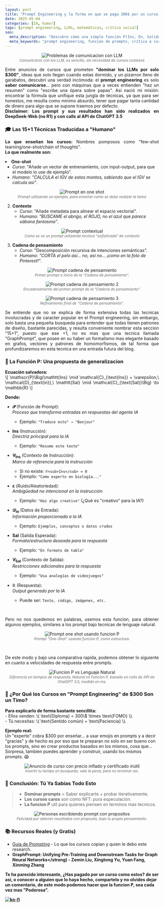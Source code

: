 ```yaml
---
layout: post  
title: "Prompt Engineering y la forma en que se paga 300$ por un curso, para aprender a decir "gracias" a un LLM"  
date: 2025-05-04
categories: [IA, humor]
tags: [prompt engineering, LLMs, matemáticas, crítica social]
seo:
  meta_description: "Descubre cómo una simple función P(Ins, En, Salida) desmonta los caros cursos de prompt engineering. ¡Aprende a comunicarte con IAs sin perder el humor (ni tu dinero)!"
  meta_keywords: "prompt engineering, función de prompts, crítica a cursos de IA, humor tecnológico, LLMs" 
---
```


<p align="center">
  <img src="{{ '/assets/images/posts/prompt-fun.png' | relative_url }}" 
       alt="Problemas de comunicacion con LLM" 
       style="max-width: 80%; height: auto;">
  <br>
  <span style="font-size: 0.85em; color: #666; font-style: italic;">
    Comunicarse con los LLM, es sencillo, sin necesidad de cursos costosos
  </span>
</p>

<p style="text-align: justify; text-justify:inner-word;">
	Entre anuncios de cursos que prometen <strong>"dominar los LLMs por solo $300"</strong>, ideas que solo llegan cuando estas dormido, y un pizarron lleno de garabatos, descubrí una verdad incómoda: el <strong>prompt engineering</strong> es solo <strong>saber comunicarse</strong>... pero con máquinas que a veces entienden "haz un resumen" como "escribe una ópera sobre papas". Así nació mi misión: encontrar la fórmula que unifique esta jungla de técnicas, ya que para ser honestos, me resulta como minimo absurdo, tener que pagar tanta cantidad de dinero para algo que se supone traemos por defecto.
	<br>
	<strong> Disclaimer: Los prompt y sus resultados han sido realizados en DeepSeek-Web (no R1) y con calls al API de ChatGPT 3.5 </strong>
</p>

### 🎓 Las 15+1 Técnicas Traducidas a "Humano"
<p style="text-align: justify; text-justify:inner-word;">
<strong>Lo que enseñan los cursos:</strong> Nombres pomposos como "few-shot learning/one-shot/chain of thoughts".<br>
<strong>Lo que realmente son:</strong>  
</p

1. **One-shot**  
   - *Curso*: "Añade un vector de entrenamiento, con input-output, para que el modelo lo use de ejemplo".  
   - *Humano*: <i>"CALCULA el IGV de estos montos, sabiendo que el IGV se calcula asi"</i>.
   
<p align="center">
  <img src="{{ '/assets/images/posts/prompt-one-shot.png' | relative_url }}" 
       alt="Prompt en one shot" 
       style="max-width: 80%; height: auto;">
  <br>
  <span style="font-size: 0.85em; color: #666; font-style: italic;">
    Prompt utilizando un ejemplo, para enseñar como se debe realizar la tarea
  </span>
</p>

2. **Contexto**  
   - *Curso*: "Añade metadata para alinear el espacio vectorial".  
   - *Humano*: <i>"BUSCAME el abrigo, el ROJO, no el azul que parece sábana fantasma"</i>.

<p align="center">
  <img src="{{ '/assets/images/posts/prompt-context.png' | relative_url }}" 
       alt="Prompt contextual" 
       style="max-width: 80%; height: auto;">
  <br>
  <span style="font-size: 0.85em; color: #666; font-style: italic;">
    Como se ve un prompt utilizando tecnica "sofisticada" de contexto
  </span>
</p>

3. **Cadena de pensamiento**  
   - *Curso*: "Descomposición recursiva de intenciones semánticas".  
   - *Humano*: <i>"CORTA el pelo así... no, así no... ¡como en la foto de Pinterest!"</i>. 

<p align="center">
  <img src="{{ '/assets/images/posts/prompt-chot-1.png' | relative_url }}" 
       alt="Prompt cadena de pensamiento" 
       style="max-width: 80%; height: auto;">
  <br>
  <span style="font-size: 0.85em; color: #666; font-style: italic;">
    Primer prompt o inicio de la "Cadena de pensamiento".
  </span>
</p>

<p align="center">
  <img src="{{ '/assets/images/posts/prompt-chot-2.png' | relative_url }}" 
       alt="Prompt cadena de pensamiento 2" 
       style="max-width: 80%; height: auto;">
  <br>
  <span style="font-size: 0.85em; color: #666; font-style: italic;">
    Encadenamiento del primer prompt de la "Cadena de pensamiento".
  </span>
</p>

<p align="center">
  <img src="{{ '/assets/images/posts/prompt-chot-3.png' | relative_url }}" 
       alt="Prompt cadena de pensamiento 3" 
       style="max-width: 80%; height: auto;">
  <br>
  <span style="font-size: 0.85em; color: #666; font-style: italic;">
    Refinamiento final de "Cadena de pensamiento".
  </span>
</p>

<p style="text-align: justify; text-justify:inner-word;">
	Se entiende que no se explica de forma extensiva todas las tecnicas involucradas y de caracter popular en el Prompt engineering, sin embargo, solo basta una pequeña busqueda para entender que todas tienen patrones de diseño, bastante parecidas, y resulta conveniente nombrar esta seccion "15+1", puesto que ese +1, no es mas que una tecnica llamada "GraphPrompt", que posee en su haber un formalismo mas elegante basado en grafos, vectores y patrones de homomorfismos, de tal forma que profundizaremos en esta tecnica en una entrada futura del blog.
</p>

### 🧮 La Función P: Una propuesta de generalizacion
<p style="text-align: justify; text-justify:inner-word;">
<strong>Ecuación salvadora:</strong><br>
\[
\mathscr{P}\Big(\mathtt{Ins} \mid \mathcal{C}_{\text{Ins}} + \varepsilon,\ \mathcal{D}_{\text{in}},\ \mathtt{Sal} \mid \mathcal{C}_{\text{Sal}}\Big) \to \mathbb{R}
\]
 
<strong>Donde:</strong><br>
- **𝒫** (Función de Prompt):  
  *Proceso que transforma entradas en respuestas del agente IA*  
  - Ejemplo: `"Traduce esto" → "Bonjour"`

- **Ins** (Instrucción):  
  *Directriz principal para la IA*  
  - Ejemplo: `"Resume este texto"`

- **𝒞<sub>Ins</sub>** (Contexto de Instrucción):  
  *Marco de referencia para la instrucción*  
  - Si no existe: `𝒞<sub>Ins</sub> = 0`  
  - Ejemplo: `"Como experto en biología..."`

- **ε** (Ruido/Aleatoriedad):  
  *Ambigüedad no intencional en la instrucción*  
  - Ejemplo: `"Haz algo creativo"` (¿Qué es "creativo" para la IA?)

- **𝒟<sub>in</sub>** (Datos de Entrada):  
  *Información proporcionada a la IA*  
  - Ejemplo: `Ejemplos, conceptos o datos crudos`

- **Sal** (Salida Esperada):  
  *Formato/estructura deseada para la respuesta*  
  - Ejemplo: `"En formato de tabla"`

- **𝒞<sub>Sal</sub>** (Contexto de Salida):  
  *Restricciones adicionales para la respuesta*  
  - Ejemplo: `"Usa analogías de videojuegos"`

- **ℝ** (Respuesta):  
  *Output generado por la IA*  
  - Puede ser: `Texto, código, imágenes, etc.`
<br>

<p style="text-align: justify; text-justify:inner-word;">
	Pero no nos quedemos en palabras, usemos esta funcion, para obtener algunos ejemplos, similares a los prompt bajo tecnicas de lenguaje natural.
</p>

<p align="center">
  <img src="{{ '/assets/images/posts/prompt-funcion-one.png' | relative_url }}" 
       alt="Prompt one shot usando funcion P" 
       style="max-width: 80%; height: auto;">
  <br>
  <span style="font-size: 0.85em; color: #666; font-style: italic;">
    Prompt "One-Shot" usando funcion P, como estructura.
  </span>
</p>
<br>

<p style="text-align: justify; text-justify:inner-word;">
	De este modo y bajo una comparativa rapida, podemos obtener lo siguiente en cuanto a velocidades de respuesta entre prompts.
</p>

<p align="center">
  <img src="{{ '/assets/images/posts/comparativa-natural-funcion.png' | relative_url }}" 
       alt="Funcion P vs Lenguaje Natural" 
       style="max-width: 80%; height: auto;">
  <br>
  <span style="font-size: 0.85em; color: #666; font-style: italic;">
    Diferencia en tiempos de respuesta, Natural vs Funcion P, basado en calls de API de ChatGPT 3.5, medido en ms.
  </span>
</p>

### 💸 ¿Por Qué los Cursos en "Prompt Engineering" de $300 Son un Timo?
<p style="text-align: justify; text-justify:inner-word;">
<strong>Para explicarlo de forma bastante sencillita:</strong><br>
- Ellos venden: \( \text{Diploma} = 300\$ \times \text{FOMO} \).<br>
- Tú necesitas: \( \text{Sentido común} + \text{Paciencia} \).  

<strong>Ejemplo real:</strong>  
Un "experto" cobra $300 por enseñar... a usar emojis en prompts y a decir "gracias" y de hecho es por eso que te preparan no solo en ser bueno con los prompts, sino en crear productos basados en los mismos, cosa que... Sorpresa, tambien puedes aprender y construir, usando los mismos prompts. 😱  
</p>

<p align="center">
  <img src="{{ '/assets/images/posts/fraud-diploma.png' | relative_url }}" 
       alt="Anuncio de curso con precio inflado y certificado inútil" 
       style="max-width: 80%; height: auto;">
  <br>
  <span style="font-size: 0.85em; color: #666; font-style: italic;">
    Invertir tu tiempo en busqueda, vale la pena, para no terminar asi.
  </span>
</p>

### 🚀 Conclusión: Tú Ya Sabías Todo Esto
> - **Dominar prompts** = Saber explicarte + probar iterativamente.  
> - **Los cursos caros** son como NFT: pura especulación.  
> - **La funcion P** util para quienes piensen en terminos mas tecnicos.  

<p align="center">
  <img src="{{ '/assets/images/posts/personas-riendo.png' | relative_url }}" 
       alt="Personas escribiendo prompt con propositos" 
       style="max-width: 80%; height: auto;">
  <br>
  <span style="font-size: 0.85em; color: #666; font-style: italic;">
    Felicidad por obtener resultados con proposito, bajo tu propio pensamiento.
  </span>
</p>

### 📚 Recursos Reales (y Gratis)
- [Guía de Prompting](https://www.promptingguide.ai/es) - Lo que los cursos copian y quien le debo este research.  
- <strong>GraphPrompt: Unifying Pre-Training and Downstream Tasks for Graph Neural Networks</strong) - <italic>Zemin Liu, Xingtong Yu, Yuan Fang, Xinming Zhang</italic>

Te ha parecido interesante, ¿Has pagado por un curso como estos? de ser asi, o conocer a alguien que lo haya hecho, compartelo y no olvides dejar un comentario, de este modo podemos hacer que la funcion P, sea cada vez mas "Poderosa".

[![ko-fi](https://ko-fi.com/img/githubbutton_sm.svg)](https://ko-fi.com/C1C41DTDL)
